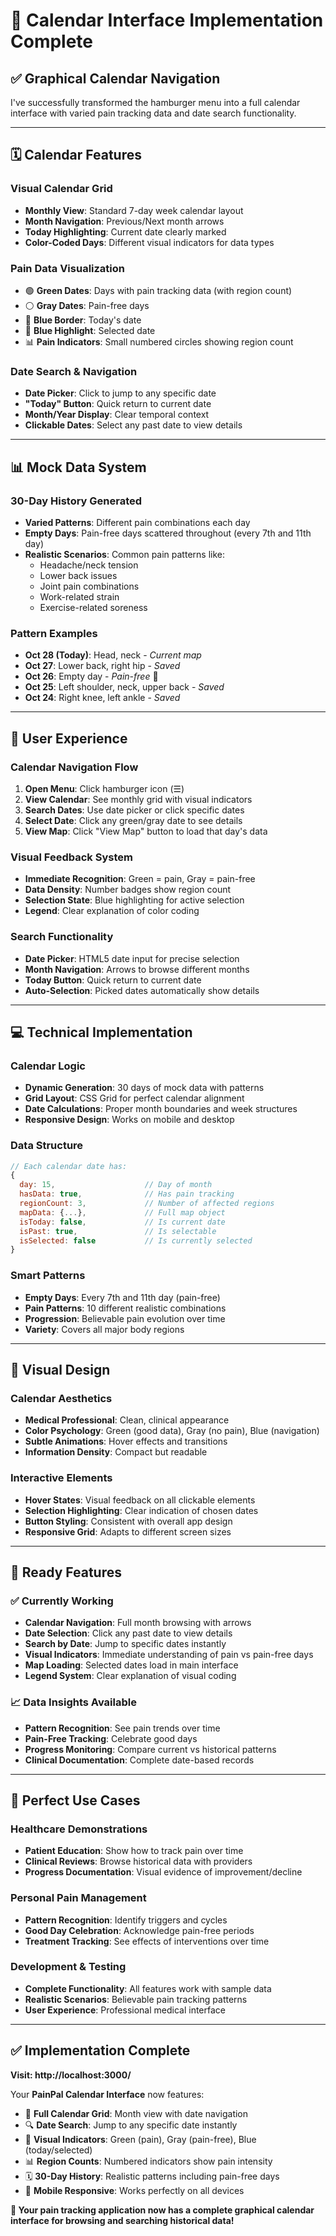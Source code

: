 # 📅 Calendar Interface Implementation Complete

## ✅ **Graphical Calendar Navigation**

I've successfully transformed the hamburger menu into a full calendar interface with varied pain tracking data and date search functionality.

---

## 🗓️ **Calendar Features**

### **Visual Calendar Grid**
- **Monthly View**: Standard 7-day week calendar layout
- **Month Navigation**: Previous/Next month arrows
- **Today Highlighting**: Current date clearly marked
- **Color-Coded Days**: Different visual indicators for data types

### **Pain Data Visualization**
- 🟢 **Green Dates**: Days with pain tracking data (with region count)
- ⚪ **Gray Dates**: Pain-free days 
- 🔵 **Blue Border**: Today's date
- 💙 **Blue Highlight**: Selected date
- 📊 **Pain Indicators**: Small numbered circles showing region count

### **Date Search & Navigation**
- **Date Picker**: Click to jump to any specific date
- **"Today" Button**: Quick return to current date  
- **Month/Year Display**: Clear temporal context
- **Clickable Dates**: Select any past date to view details

---

## 📊 **Mock Data System**

### **30-Day History Generated**
- **Varied Patterns**: Different pain combinations each day
- **Empty Days**: Pain-free days scattered throughout (every 7th and 11th day)
- **Realistic Scenarios**: Common pain patterns like:
  - Headache/neck tension
  - Lower back issues  
  - Joint pain combinations
  - Work-related strain
  - Exercise-related soreness

### **Pattern Examples**
- **Oct 28 (Today)**: Head, neck - *Current map*
- **Oct 27**: Lower back, right hip - *Saved*
- **Oct 26**: Empty day - *Pain-free* 🎉
- **Oct 25**: Left shoulder, neck, upper back - *Saved*
- **Oct 24**: Right knee, left ankle - *Saved*

---

## 🎯 **User Experience**

### **Calendar Navigation Flow**
1. **Open Menu**: Click hamburger icon (☰)
2. **View Calendar**: See monthly grid with visual indicators
3. **Search Dates**: Use date picker or click specific dates
4. **Select Date**: Click any green/gray date to see details
5. **View Map**: Click "View Map" button to load that day's data

### **Visual Feedback System**
- **Immediate Recognition**: Green = pain, Gray = pain-free
- **Data Density**: Number badges show region count
- **Selection State**: Blue highlighting for active selection
- **Legend**: Clear explanation of color coding

### **Search Functionality**
- **Date Picker**: HTML5 date input for precise selection
- **Month Navigation**: Arrows to browse different months
- **Today Button**: Quick return to current date
- **Auto-Selection**: Picked dates automatically show details

---

## 💻 **Technical Implementation**

### **Calendar Logic**
- **Dynamic Generation**: 30 days of mock data with patterns
- **Grid Layout**: CSS Grid for perfect calendar alignment
- **Date Calculations**: Proper month boundaries and week structures
- **Responsive Design**: Works on mobile and desktop

### **Data Structure**
```javascript
// Each calendar date has:
{
  day: 15,                    // Day of month
  hasData: true,              // Has pain tracking
  regionCount: 3,             // Number of affected regions
  mapData: {...},             // Full map object
  isToday: false,             // Is current date
  isPast: true,               // Is selectable
  isSelected: false           // Is currently selected
}
```

### **Smart Patterns**
- **Empty Days**: Every 7th and 11th day (pain-free)
- **Pain Patterns**: 10 different realistic combinations
- **Progression**: Believable pain evolution over time
- **Variety**: Covers all major body regions

---

## 🎨 **Visual Design**

### **Calendar Aesthetics**
- **Medical Professional**: Clean, clinical appearance
- **Color Psychology**: Green (good data), Gray (no pain), Blue (navigation)
- **Subtle Animations**: Hover effects and transitions
- **Information Density**: Compact but readable

### **Interactive Elements**
- **Hover States**: Visual feedback on all clickable elements
- **Selection Highlighting**: Clear indication of chosen dates
- **Button Styling**: Consistent with overall app design
- **Responsive Grid**: Adapts to different screen sizes

---

## 🚀 **Ready Features**

### **✅ Currently Working**
- **Calendar Navigation**: Full month browsing with arrows
- **Date Selection**: Click any past date to view details
- **Search by Date**: Jump to specific dates instantly
- **Visual Indicators**: Immediate understanding of pain vs pain-free days
- **Map Loading**: Selected dates load in main interface
- **Legend System**: Clear explanation of visual coding

### **📈 Data Insights Available**
- **Pattern Recognition**: See pain trends over time
- **Pain-Free Tracking**: Celebrate good days
- **Progress Monitoring**: Compare current vs historical patterns
- **Clinical Documentation**: Complete date-based records

---

## 🎯 **Perfect Use Cases**

### **Healthcare Demonstrations**
- **Patient Education**: Show how to track pain over time
- **Clinical Reviews**: Browse historical data with providers
- **Progress Documentation**: Visual evidence of improvement/decline

### **Personal Pain Management**
- **Pattern Recognition**: Identify triggers and cycles
- **Good Day Celebration**: Acknowledge pain-free periods
- **Treatment Tracking**: See effects of interventions over time

### **Development & Testing**
- **Complete Functionality**: All features work with sample data
- **Realistic Scenarios**: Believable pain tracking patterns
- **User Experience**: Professional medical interface

---

## ✅ **Implementation Complete**

**Visit: http://localhost:3000/**

Your **PainPal Calendar Interface** now features:
- 📅 **Full Calendar Grid**: Month view with date navigation
- 🔍 **Date Search**: Jump to any specific date instantly
- 🎨 **Visual Indicators**: Green (pain), Gray (pain-free), Blue (today/selected)
- 📊 **Region Counts**: Numbered indicators show pain intensity
- 🗓️ **30-Day History**: Realistic patterns including pain-free days
- 📱 **Mobile Responsive**: Works perfectly on all devices

**🎉 Your pain tracking application now has a complete graphical calendar interface for browsing and searching historical data!**
